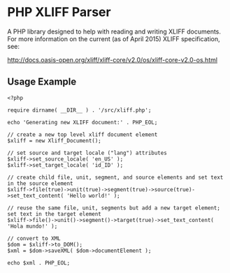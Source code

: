 # PHP XLIFF Parser #

A PHP library designed to help with reading and writing XLIFF documents. For more information on the current (as of April 2015) XLIFF specification, see:

http://docs.oasis-open.org/xliff/xliff-core/v2.0/os/xliff-core-v2.0-os.html

## Usage Example ##

```
<?php

require dirname( __DIR__ ) . '/src/xliff.php';

echo 'Generating new XLIFF document:' . PHP_EOL;

// create a new top level xliff document element
$xliff = new Xliff_Document();

// set source and target locale ("lang") attributes
$xliff->set_source_locale( 'en_US' );
$xliff->set_target_locale( 'id_ID' );

// create child file, unit, segment, and source elements and set text in the source element
$xliff->file(true)->unit(true)->segment(true)->source(true)->set_text_content( 'Hello world!' );

// reuse the same file, unit, segments but add a new target element; set text in the target element
$xliff->file()->unit()->segment()->target(true)->set_text_content( 'Hola mundo!' );

// convert to XML
$dom = $xliff->to_DOM();
$xml = $dom->saveXML( $dom->documentElement );

echo $xml . PHP_EOL;
```